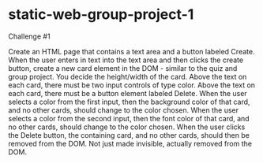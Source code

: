 # static-web-group-project-1

Challenge #1

Create an HTML page that contains a text area and a button labeled Create.
When the user enters in text into the text area and then clicks the create button, create a new card element in the DOM - similar to the quiz and group project. You decide the height/width of the card.
Above the text on each card, there must be two input controls of type color.
Above the text on each card, there must be a button element labeled Delete.
When the user selects a color from the first input, then the background color of that card, and no other cards, should change to the color chosen.
When the user selects a color from the second input, then the font color of that card, and no other cards, should change to the color chosen.
When the user clicks the Delete button, the containing card, and no other cards, should then be removed from the DOM. Not just made invisible, actually removed from the DOM.